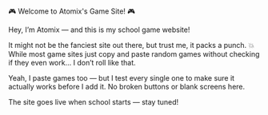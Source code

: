 🎮 Welcome to Atomix's Game Site! 🎮

Hey, I’m Atomix — and this is my school game website!

It might not be the fanciest site out there, but trust me, it packs a punch. 💥
While most game sites just copy and paste random games without checking if they even work... I don’t roll like that.

Yeah, I paste games too — but I test every single one to make sure it actually works before I add it. No broken buttons or blank screens here.

The site goes live when school starts — stay tuned!
